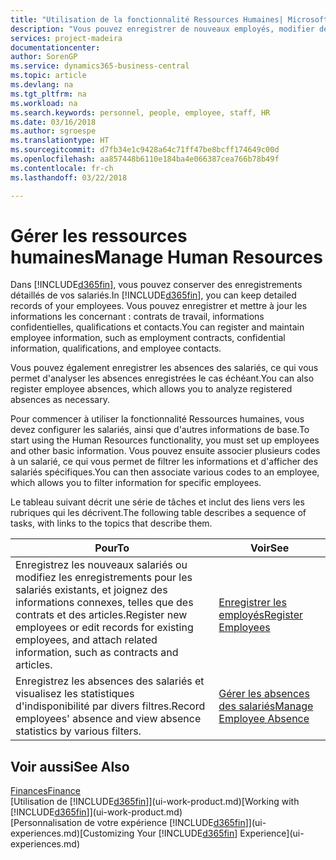 ```yaml
---
title: "Utilisation de la fonctionnalité Ressources Humaines| Microsoft Docs"
description: "Vous pouvez enregistrer de nouveaux employés, modifier des informations sur le personnel existant, et enregistrer et analyser les absences."
services: project-madeira
documentationcenter: 
author: SorenGP
ms.service: dynamics365-business-central
ms.topic: article
ms.devlang: na
ms.tgt_pltfrm: na
ms.workload: na
ms.search.keywords: personnel, people, employee, staff, HR
ms.date: 03/16/2018
ms.author: sgroespe
ms.translationtype: HT
ms.sourcegitcommit: d7fb34e1c9428a64c71ff47be8bcff174649c00d
ms.openlocfilehash: aa857448b6110e184ba4e066387cea766b78b49f
ms.contentlocale: fr-ch
ms.lasthandoff: 03/22/2018

---
```

# <a name="manage-human-resources"></a><span data-ttu-id="8ea35-103">Gérer les ressources humaines</span><span class="sxs-lookup"><span data-stu-id="8ea35-103">Manage Human Resources</span></span>
<span data-ttu-id="8ea35-104">Dans [!INCLUDE[d365fin](includes/d365fin_md.md)], vous pouvez conserver des enregistrements détaillés de vos salariés.</span><span class="sxs-lookup"><span data-stu-id="8ea35-104">In [!INCLUDE[d365fin](includes/d365fin_md.md)], you can keep detailed records of your employees.</span></span> <span data-ttu-id="8ea35-105">Vous pouvez enregistrer et mettre à jour les informations les concernant : contrats de travail, informations confidentielles, qualifications et contacts.</span><span class="sxs-lookup"><span data-stu-id="8ea35-105">You can register and maintain employee information, such as employment contracts, confidential information, qualifications, and employee contacts.</span></span>

<span data-ttu-id="8ea35-106">Vous pouvez également enregistrer les absences des salariés, ce qui vous permet d'analyser les absences enregistrées le cas échéant.</span><span class="sxs-lookup"><span data-stu-id="8ea35-106">You can also register employee absences, which allows you to analyze registered absences as necessary.</span></span>

<span data-ttu-id="8ea35-107">Pour commencer à utiliser la fonctionnalité Ressources humaines, vous devez configurer les salariés, ainsi que d'autres informations de base.</span><span class="sxs-lookup"><span data-stu-id="8ea35-107">To start using the Human Resources functionality, you must set up employees and other basic information.</span></span> <span data-ttu-id="8ea35-108">Vous pouvez ensuite associer plusieurs codes à un salarié, ce qui vous permet de filtrer les informations et d'afficher des salariés spécifiques.</span><span class="sxs-lookup"><span data-stu-id="8ea35-108">You can then associate various codes to an employee, which allows you to filter information for specific employees.</span></span>

<span data-ttu-id="8ea35-109">Le tableau suivant décrit une série de tâches et inclut des liens vers les rubriques qui les décrivent.</span><span class="sxs-lookup"><span data-stu-id="8ea35-109">The following table describes a sequence of tasks, with links to the topics that describe them.</span></span>

| <span data-ttu-id="8ea35-110">Pour</span><span class="sxs-lookup"><span data-stu-id="8ea35-110">To</span></span> | <span data-ttu-id="8ea35-111">Voir</span><span class="sxs-lookup"><span data-stu-id="8ea35-111">See</span></span> |
| --- | --- |
| <span data-ttu-id="8ea35-112">Enregistrez les nouveaux salariés ou modifiez les enregistrements pour les salariés existants, et joignez des informations connexes, telles que des contrats et des articles.</span><span class="sxs-lookup"><span data-stu-id="8ea35-112">Register new employees or edit records for existing employees, and attach related information, such as contracts and articles.</span></span> |[<span data-ttu-id="8ea35-113">Enregistrer les employés</span><span class="sxs-lookup"><span data-stu-id="8ea35-113">Register Employees</span></span>](hr-how-register-employees.md) |
| <span data-ttu-id="8ea35-114">Enregistrez les absences des salariés et visualisez les statistiques d'indisponibilité par divers filtres.</span><span class="sxs-lookup"><span data-stu-id="8ea35-114">Record employees' absence and view absence statistics by various filters.</span></span> |[<span data-ttu-id="8ea35-115">Gérer les absences des salariés</span><span class="sxs-lookup"><span data-stu-id="8ea35-115">Manage Employee Absence</span></span>](hr-how-manage-absence.md) |

## <a name="see-also"></a><span data-ttu-id="8ea35-116">Voir aussi</span><span class="sxs-lookup"><span data-stu-id="8ea35-116">See Also</span></span>
[<span data-ttu-id="8ea35-117">Finances</span><span class="sxs-lookup"><span data-stu-id="8ea35-117">Finance</span></span>](finance.md)  
<span data-ttu-id="8ea35-118">[Utilisation de [!INCLUDE[d365fin](includes/d365fin_md.md)]](ui-work-product.md)</span><span class="sxs-lookup"><span data-stu-id="8ea35-118">[Working with [!INCLUDE[d365fin](includes/d365fin_md.md)]](ui-work-product.md)</span></span>  
<span data-ttu-id="8ea35-119">[Personnalisation de votre expérience [!INCLUDE[d365fin](includes/d365fin_md.md)]](ui-experiences.md)</span><span class="sxs-lookup"><span data-stu-id="8ea35-119">[Customizing Your [!INCLUDE[d365fin](includes/d365fin_md.md)] Experience](ui-experiences.md)</span></span>        


